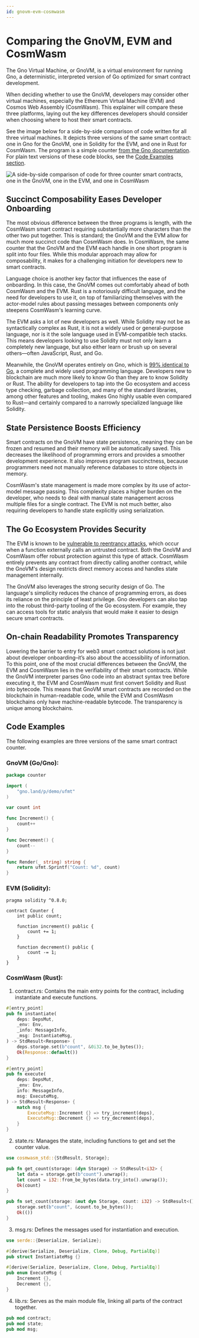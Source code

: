 ```yaml
---
id: gnovm-evm-cosmwasm
---
```


# Comparing the GnoVM, EVM and CosmWasm

The Gno Virtual Machine, or GnoVM, is a virtual environment for running Gno, a deterministic, interpreted version of Go optimized for smart contract development.

When deciding whether to use the GnoVM, developers may consider other virtual machines, especially the Ethereum Virtual Machine (EVM) and Cosmos Web Assembly (CosmWasm). This explainer will compare these three platforms, laying out the key differences developers should consider when choosing where to host their smart contracts.

See the image below for a side-by-side comparison of code written for all three virtual machines. It depicts three versions of the same smart contract: one in Gno for the GnoVM, one in Solidity for the EVM, and one in Rust for CosmWasm. The program is a simple counter [from the Gno documentation](../how-to-guides/simple-contract/counter.gno). For plain text versions of these code blocks, see the [Code Examples section](#code-examples).


![A side-by-side comparison of code for three counter smart contracts, one in the GnoVM, one in the EVM, and one in CosmWasm](../assets/how-to-guides/simple-contract/gno-evm-cosmwasm.png)



## Succinct Composability Eases Developer Onboarding

The most obvious difference between the three programs is length, with the CosmWasm smart contract requiring substantially more characters than the other two put together. This is standard; the GnoVM and the EVM allow for much more succinct code than CosmWasm does. In CosmWasm, the same counter that the GnoVM and the EVM each handle in one short program is split into four files. While this modular approach may allow for composability, it makes for a challenging initiation for developers new to smart contracts.

Language choice is another key factor that influences the ease of onboarding. In this case, the GnoVM comes out comfortably ahead of both CosmWasm and the EVM. Rust is a notoriously difficult language, and the need for developers to use it, on top of familiarizing themselves with the actor-model rules about passing messages between components only steepens CosmWasm's learning curve.

The EVM asks a lot of new developers as well. While Solidity may not be as syntactically complex as Rust, it is not a widely used or general-purpose language, nor is it the sole language used in EVM-compatible tech stacks. This means developers looking to use Solidity must not only learn a completely new language, but also either learn or brush up on several others—often JavaScript, Rust, and Go.

Meanwhile, the GnoVM operates entirely on Gno, which is [99% identical to Go](https://gno.land/r/gnoland/blog:p/intro), a complete and widely used programming language. Developers new to blockchain are much more likely to know Go than they are to know Solidity or Rust. The ability for developers to tap into the Go ecosystem and access type checking, garbage collection, and many of the standard libraries, among other features and tooling, makes Gno highly usable even compared to Rust—and certainly compared to a narrowly specialized language like Solidity.

## State Persistence Boosts Efficiency

Smart contracts on the GnoVM have state persistence, meaning they can be frozen and resumed and their memory will be automatically saved. This decreases the likelihood of programming errors and provides a smoother development experience. It also improves program succinctness, because programmers need not manually reference databases to store objects in memory.

CosmWasm's state management is made more complex by its use of actor-model message passing. This complexity places a higher burden on the developer, who needs to deal with manual state management across multiple files for a single contract. The EVM is not much better, also requiring developers to handle state explicitly using serialization.

## The Go Ecosystem Provides Security

The EVM is known to be [vulnerable to reentrancy attacks](https://docs.cosmwasm.com/docs/architecture/smart-contracts/), which occur when a function externally calls an untrusted contract. Both the GnoVM and CosmWasm offer robust protection against this type of attack. CosmWasm entirely prevents any contract from directly calling another contract, while the GnoVM's design restricts direct memory access and handles state management internally.

The GnoVM also leverages the strong security design of Go. The language's simplicity reduces the chance of programming errors, as does its reliance on the principle of least privilege. Gno developers can also tap into the robust third-party tooling of the Go ecosystem. For example, they can access tools for static analysis that would make it easier to design secure smart contracts.

## On-chain Readability Promotes Transparency

Lowering the barrier to entry for web3 smart contract solutions is not just about developer onboarding–it’s also about the accessibility of information. To this point, one of the most crucial differences between the GnoVM, the EVM and CosmWasm lies in the verifiability of their smart contracts. While the GnoVM interpreter parses Gno code into an abstract syntax tree before executing it, the EVM and CosmWasm must first convert Solidity and Rust into bytecode. This means that GnoVM smart contracts are recorded on the blockchain in human-readable code, while the EVM and CosmWasm blockchains only have machine-readable bytecode. The transparency is unique among blockchains.

## Code Examples

The following examples are three versions of the same smart contract counter.

### GnoVM (Go/Gno):

```go
package counter

import (
	"gno.land/p/demo/ufmt"
)

var count int

func Increment() {
	count++
}

func Decrement() {
	count--
}

func Render(_ string) string {
	return ufmt.Sprintf("Count: %d", count)
}
```

### EVM (Solidity):

```solidity
pragma solidity ^0.8.0;

contract Counter {
    int public count;

    function increment() public {
        count += 1;
    }

    function decrement() public {
        count -= 1;
    }
}
```

### CosmWasm (Rust):

1. contract.rs: Contains the main entry points for the contract, including instantiate and execute functions.

```rust
#[entry_point]
pub fn instantiate(
    deps: DepsMut,
    _env: Env,
    _info: MessageInfo,
    _msg: InstantiateMsg,
) -> StdResult<Response> {
    deps.storage.set(b"count", &0i32.to_be_bytes());
    Ok(Response::default())
}

#[entry_point]
pub fn execute(
    deps: DepsMut,
    _env: Env,
    info: MessageInfo,
    msg: ExecuteMsg,
) -> StdResult<Response> {
    match msg {
        ExecuteMsg::Increment {} => try_increment(deps),
        ExecuteMsg::Decrement {} => try_decrement(deps),
    }
}
```

2. state.rs: Manages the state, including functions to get and set the counter value.

```rust
use cosmwasm_std::{StdResult, Storage};

pub fn get_count(storage: &dyn Storage) -> StdResult<i32> {
    let data = storage.get(b"count").unwrap();
    let count = i32::from_be_bytes(data.try_into().unwrap());
    Ok(count)
}

pub fn set_count(storage: &mut dyn Storage, count: i32) -> StdResult<()> {
    storage.set(b"count", &count.to_be_bytes());
    Ok(())
}
```

3. msg.rs: Defines the messages used for instantiation and execution.

```rust
use serde::{Deserialize, Serialize};

#[derive(Serialize, Deserialize, Clone, Debug, PartialEq)]
pub struct InstantiateMsg {}

#[derive(Serialize, Deserialize, Clone, Debug, PartialEq)]
pub enum ExecuteMsg {
    Increment {},
    Decrement {},
}
```

4. lib.rs: Serves as the main module file, linking all parts of the contract together.

```rust
pub mod contract;
pub mod state;
pub mod msg;
```




